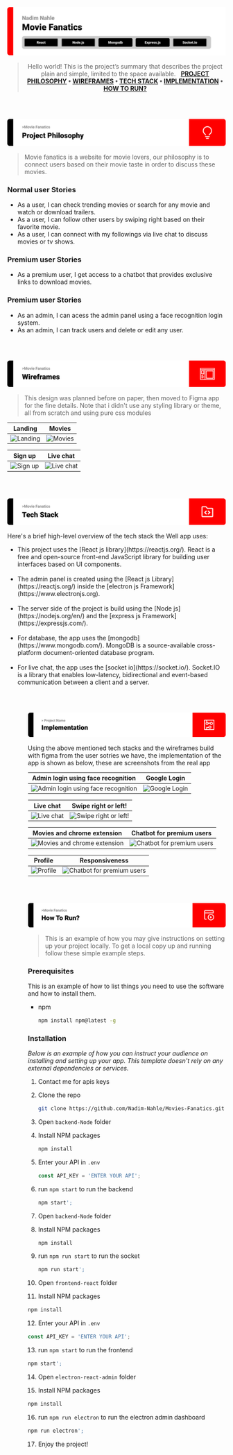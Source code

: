 <img src='./SEF Readme Template (3)/title1.svg'>

<div align="center">

> Hello world! This is the project’s summary that describes the project plain and simple, limited to the space available.  
**[PROJECT PHILOSOPHY](#project-philosophy) • [WIREFRAMES](#wireframes) • [TECH STACK](#tech-stack) • [IMPLEMENTATION](#implementation) • [HOW TO RUN?](#how-to-run)**

</div>

<br><br>

<img src='./SEF Readme Template (3)/title2.svg'>

> Movie fanatics is a website for movie lovers, our philosophy is to connect users based on their movie taste in order to discuss these movies.<br/>

### Normal user Stories
- As a user, I can check trending movies or search for any movie and watch or download trailers.
- As a user, I can follow other users by swiping right based on their favorite movie.
- As a user, I can connect with my followings via live chat to discuss movies or tv shows.

### Premium user Stories
- As a premium user, I get access to a chatbot that provides exclusive links to download movies.

### Premium user Stories
- As an admin, I can acess the admin panel using a face recognition login system.
- As an admin, I can track users and delete or edit any user.

<br><br>

<img src='./SEF Readme Template (3)/title3.svg'>

> This design was planned before on paper, then moved to Figma app for the fine details.
Note that i didn't use any styling library or theme, all from scratch and using pure css modules

| Landing  | Movies  |
| -----------------| -----|
| ![Landing](https://i.ibb.co/7GTfpXZ/wireframes-7.png") | ![Movies](https://i.ibb.co/v4NdHHL/wireframes-5.png") |

|Sign up | Live chat  |
| -----------------| -----|
| ![Sign up](https://i.ibb.co/m5Qfx3h/wireframes-8.png) | ![Live chat](https://i.ibb.co/WF33gp2/wireframes-10.png) |


<br><br>

<img src="./SEF Readme Template (3)/title4.svg"/>

Here's a brief high-level overview of the tech stack the Well app uses:
<ul>
<li>This project uses the [React js library](https://reactjs.org/). React is a free and open-source front-end JavaScript library for building user interfaces based on UI components.</li>
<br/>
<li>The admin panel is created using the [React js Library](https://reactjs.org/) inside the [electron js Framework](https://www.electronjs.org).</li>
<br/>
<li>The server side of the project is build using the [Node js](https://nodejs.org/en/) and the [express js Framework](https://expressjs.com/).</li>
<br/>
<li>For database, the app uses the [mongodb](https://www.mongodb.com/). MongoDB is a source-available cross-platform document-oriented database program.</li>
<br/>
<li>For live chat, the app uses the [socket io](https://socket.io/). Socket.IO is a library that enables low-latency, bidirectional and event-based communication between a client and a server.</li>
<ul>


<br><br>

<img src='./SEF Readme Template (3)/title5.svg' alt='implementation'>

Using the above mentioned tech stacks and the wireframes build with figma from the user sotries we have, the implementation of the app is shown as below, these are screenshots from the real app

| Admin login using face recognition  | Google Login  |
| -----------------| -----|
| ![Admin login using face recognition](https://media.giphy.com/media/ZwNBxi1A79As3zTX3g/giphy.gif) | ![Google Login](https://media.giphy.com/media/0u7z9mwbpxOAqz2wvq/giphy.gif)

| Live chat | Swipe right or left!  |
| -----------------| -----|
| ![Live chat](https://media.giphy.com/media/WCm8i3uQ6n52HYKdp7/giphy.gif) | ![Swipe right or left!](https://media.giphy.com/media/k1QCiYwsxeoWg0ND81/giphy.gif)

| Movies and chrome extension | Chatbot for premium users  |
| -----------------| -----|
| ![Movies and chrome extension](https://media.giphy.com/media/FGLGvDdIvheRtJxT3u/giphy.gif) | ![Chatbot for premium users](https://media.giphy.com/media/LI6eSRIaQN8E7gClm0/giphy.gif)

| Profile | Responsiveness  |
| -----------------| -----|
| ![Profile](https://media.giphy.com/media/qOfZDABXNQDs28A4xe/giphy.gif) | ![Chatbot for premium users](https://media.giphy.com/media/zdGcURnZXaEJ8Sedzw/giphy.gif)

<br><br>


<img src='./SEF Readme Template (3)/title6.svg' alt='how to run'>

> This is an example of how you may give instructions on setting up your project locally.
To get a local copy up and running follow these simple example steps.

### Prerequisites

This is an example of how to list things you need to use the software and how to install them.
* npm
  ```sh
  npm install npm@latest -g
  ```

### Installation

_Below is an example of how you can instruct your audience on installing and setting up your app. This template doesn't rely on any external dependencies or services._

1. Contact me for apis keys
2. Clone the repo
   ```sh
   git clone https://github.com/Nadim-Nahle/Movies-Fanatics.git
   ```
3. Open `backend-Node` folder

4. Install NPM packages
   ```sh
   npm install
   ```
5. Enter your API in `.env`
   ```js
   const API_KEY = 'ENTER YOUR API';
   ```
6. run `npm start` to run the backend
   ```sh
   npm start';
   ```
7. Open `backend-Node` folder

8. Install NPM packages
   ```sh
   npm install
   ```
9. run `npm run start` to run the socket
   ```sh
   npm run start';
   ```
10. Open `frontend-react` folder

11. Install NPM packages
   ```sh
   npm install
   ```
12. Enter your API in `.env`
   ```js
   const API_KEY = 'ENTER YOUR API';
   ```
13. run `npm start` to run the frontend
   ```sh
   npm start';
   ```
14. Open `electron-react-admin` folder

15. Install NPM packages
   ```sh
   npm install
   ```
16. run `npm run electron` to run the electron admin dashboard
   ```sh
   npm run electron';
   ```
17. Enjoy the project!
   

